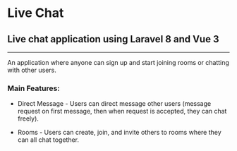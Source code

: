 # Live Chat

## Live chat application using Laravel 8 and Vue 3

---
An application where anyone can sign up and start joining rooms or chatting with other users.

### Main Features:
* Direct Message - Users can direct message other users (message request on first message, then when request is accepted, they can chat freely).

* Rooms - Users can create, join, and invite others to rooms where they can all chat together.
